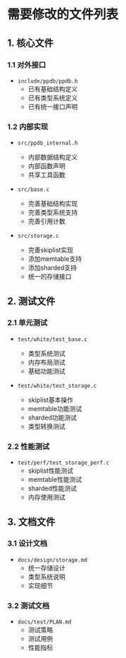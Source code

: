 # 需要修改的文件列表

## 1. 核心文件

### 1.1 对外接口
- `include/ppdb/ppdb.h`
  - 已有基础结构定义
  - 已有类型系统定义
  - 已有统一接口声明

### 1.2 内部实现
- `src/ppdb_internal.h`
  - 内部数据结构定义
  - 内部函数声明
  - 共享工具函数

- `src/base.c`
  - 完善基础结构实现
  - 完善类型系统支持
  - 完善引用计数

- `src/storage.c`
  - 完善skiplist实现
  - 添加memtable支持
  - 添加sharded支持
  - 统一的存储接口

## 2. 测试文件

### 2.1 单元测试
- `test/white/test_base.c`
  - 类型系统测试
  - 内存布局测试
  - 基础功能测试

- `test/white/test_storage.c`
  - skiplist基本操作
  - memtable功能测试
  - sharded功能测试
  - 类型转换测试

### 2.2 性能测试
- `test/perf/test_storage_perf.c`
  - skiplist性能测试
  - memtable性能测试
  - sharded性能测试
  - 内存使用测试

## 3. 文档文件

### 3.1 设计文档
- `docs/design/storage.md`
  - 统一存储设计
  - 类型系统说明
  - 实现细节

### 3.2 测试文档
- `docs/test/PLAN.md`
  - 测试策略
  - 测试用例
  - 性能指标 